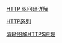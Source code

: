 [HTTP 返回码详解](https://mp.weixin.qq.com/s?__biz=MzUzMjUyMDQ5Mw==&mid=2247483827&idx=1&sn=a9950e07e67cb4b9dd7ff035265d28fb&chksm=fab34af1cdc4c3e7131746cac92da4477476041d84bc347f4114a8320fd5724c711bf873431f&mpshare=1&scene=23&srcid=0711MBU8WkeQnQ3L9hDN4ZuL#rd)

[HTTP系列](https://blog.csdn.net/qian520ao/category_9390810.html)

[清晰图解HTTPS原理](https://mp.weixin.qq.com/s/lmpwj2vdArfbWwaQ3NUT1Q)
